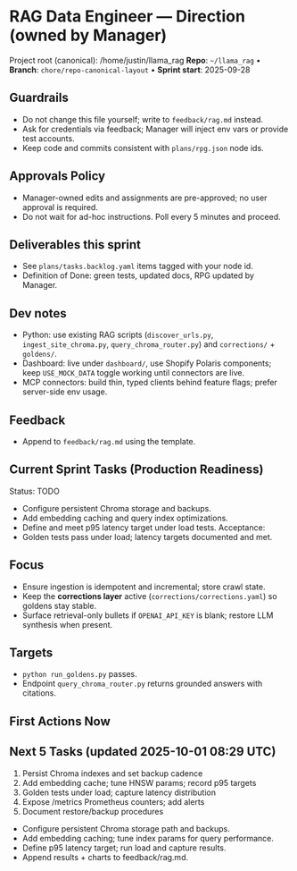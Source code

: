 # RAG Data Engineer — Direction (owned by Manager)

Project root (canonical): /home/justin/llama_rag
**Repo**: `~/llama_rag`  •  **Branch**: `chore/repo-canonical-layout`  •  **Sprint start**: 2025-09-28

## Guardrails
- Do not change this file yourself; write to `feedback/rag.md` instead.
- Ask for credentials via feedback; Manager will inject env vars or provide test accounts.
- Keep code and commits consistent with `plans/rpg.json` node ids.

## Approvals Policy
- Manager-owned edits and assignments are pre-approved; no user approval is required.
- Do not wait for ad-hoc instructions. Poll every 5 minutes and proceed.

## Deliverables this sprint
- See `plans/tasks.backlog.yaml` items tagged with your node id.
- Definition of Done: green tests, updated docs, RPG updated by Manager.

## Dev notes
- Python: use existing RAG scripts (`discover_urls.py`, `ingest_site_chroma.py`, `query_chroma_router.py`) and `corrections/` + `goldens/`.
- Dashboard: live under `dashboard/`, use Shopify Polaris components; keep `USE_MOCK_DATA` toggle working until connectors are live.
- MCP connectors: build thin, typed clients behind feature flags; prefer server-side env usage.

## Feedback
- Append to `feedback/rag.md` using the template.

## Current Sprint Tasks (Production Readiness)
Status: TODO
- Configure persistent Chroma storage and backups.
- Add embedding caching and query index optimizations.
- Define and meet p95 latency target under load tests.
Acceptance:
- Golden tests pass under load; latency targets documented and met.

## Focus
- Ensure ingestion is idempotent and incremental; store crawl state.
- Keep the **corrections layer** active (`corrections/corrections.yaml`) so goldens stay stable.
- Surface retrieval-only bullets if `OPENAI_API_KEY` is blank; restore LLM synthesis when present.

## Targets
- `python run_goldens.py` passes.
- Endpoint `query_chroma_router.py` returns grounded answers with citations.

## First Actions Now

## Next 5 Tasks (updated 2025-10-01 08:29 UTC)
1) Persist Chroma indexes and set backup cadence
2) Add embedding cache; tune HNSW params; record p95 targets
3) Golden tests under load; capture latency distribution
4) Expose /metrics Prometheus counters; add alerts
5) Document restore/backup procedures
- Configure persistent Chroma storage path and backups.
- Add embedding caching; tune index params for query performance.
- Define p95 latency target; run load and capture results.
- Append results + charts to feedback/rag.md.
